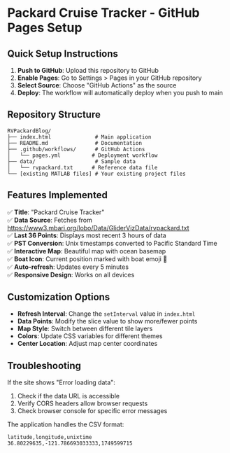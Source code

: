 # Packard Cruise Tracker - GitHub Pages Setup

## Quick Setup Instructions

1. **Push to GitHub**: Upload this repository to GitHub
2. **Enable Pages**: Go to Settings > Pages in your GitHub repository
3. **Select Source**: Choose "GitHub Actions" as the source
4. **Deploy**: The workflow will automatically deploy when you push to main

## Repository Structure

```
RVPackardBlog/
├── index.html              # Main application
├── README.md               # Documentation
├── .github/workflows/      # GitHub Actions
│   └── pages.yml          # Deployment workflow
├── data/                   # Sample data
│   └── rvpackard.txt      # Reference data file
└── [existing MATLAB files] # Your existing project files
```

## Features Implemented

✅ **Title**: "Packard Cruise Tracker"  
✅ **Data Source**: Fetches from https://www3.mbari.org/lobo/Data/GliderVizData/rvpackard.txt  
✅ **Last 36 Points**: Displays most recent 3 hours of data  
✅ **PST Conversion**: Unix timestamps converted to Pacific Standard Time  
✅ **Interactive Map**: Beautiful map with ocean basemap  
✅ **Boat Icon**: Current position marked with boat emoji 🚢  
✅ **Auto-refresh**: Updates every 5 minutes  
✅ **Responsive Design**: Works on all devices  

## Customization Options

- **Refresh Interval**: Change the `setInterval` value in `index.html`
- **Data Points**: Modify the slice value to show more/fewer points
- **Map Style**: Switch between different tile layers
- **Colors**: Update CSS variables for different themes
- **Center Location**: Adjust map center coordinates

## Troubleshooting

If the site shows "Error loading data":
1. Check if the data URL is accessible
2. Verify CORS headers allow browser requests
3. Check browser console for specific error messages

The application handles the CSV format:
```
latitude,longitude,unixtime
36.80229635,-121.786693033333,1749599715
```
